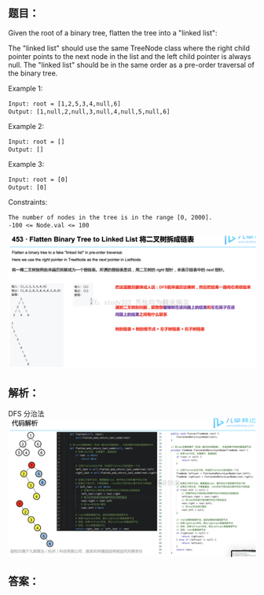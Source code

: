 ## 题目：
Given the root of a binary tree, flatten the tree into a "linked list":

The "linked list" should use the same TreeNode class where the right child pointer points to the next node in the list and the left child pointer is always null.
The "linked list" should be in the same order as a pre-order traversal of the binary tree.
 

Example 1:
```
Input: root = [1,2,5,3,4,null,6]
Output: [1,null,2,null,3,null,4,null,5,null,6]
```
Example 2:
```
Input: root = []
Output: []
```
Example 3:
```
Input: root = [0]
Output: [0]
```

Constraints:
```
The number of nodes in the tree is in the range [0, 2000].
-100 <= Node.val <= 100
```

![c](https://github.com/SSRRBB/Leetcode/blob/main/Images/107.png)

## 解析：
DFS 分治法
![c](https://github.com/SSRRBB/Leetcode/blob/main/Images/108.png)


## 答案：
```python


```
